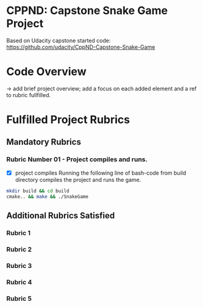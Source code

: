 # CPPND: Capstone Snake Game Project
Based on Udacity capstone started code: https://github.com/udacity/CppND-Capstone-Snake-Game


# Code Overview
-> add brief project overview; add a focus on each added element and a ref to rubric fullfilled. 

# Fulfilled Project Rubrics

## Mandatory Rubrics

### Rubric Number 01 - Project compiles and runs.
- [x] project compiles
Running the following line of bash-code from build directory compiles the project and runs the game.

```bash
mkdir build && cd build
cmake.. && make && ./SnakeGame
```

## Additional Rubrics Satisfied

### Rubric 1

### Rubric 2

### Rubric 3

### Rubric 4

### Rubric 5